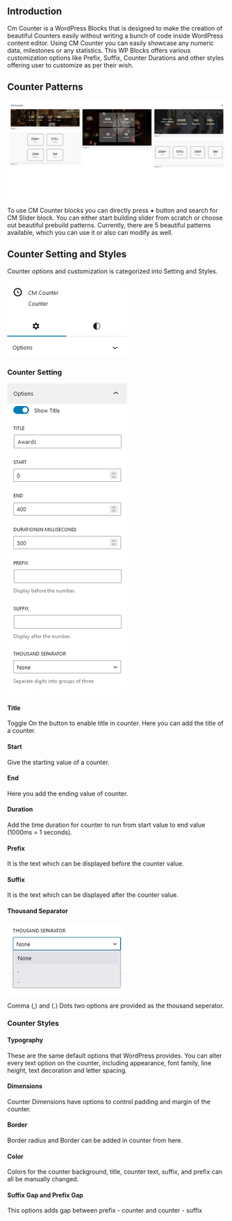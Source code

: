 ## Introduction
Cm Counter is a WordPress Blocks that is designed to make the creation of beautiful Counters easily without writing a bunch of code inside WordPress content editor. Using CM Counter you can easily showcase any numeric data, milestones or any statistics. This WP Blocks offers various customization options like Prefix, Suffix, Counter Durations and other styles offering user to customize as per their wish.

## Counter Patterns
![CM  Counter Patterns](img/counter/counter-patterns.png)

To use CM Counter blocks you can directly press <b>+</b> button and search for CM Slider block. You can either start building slider from scratch or choose out beautiful prebuild patterns. Currently, there are 5 beautiful patterns available, which you can use it or also can modify as well.

## Counter Setting and Styles
Counter options and customization  is categorized into Setting and Styles.

![CM  Counter settings styles](img/counter/counter-setting-style.jpg)

### Counter Setting
![CM  Counter Setting](img/counter/counter-setting.jpg)

#### Title
Toggle On the button to enable title in counter. Here you can add the title of a counter.

#### Start
Give the starting value of a counter.

#### End
Here you add the ending value of counter.

#### Duration
Add the time duration for counter  to run from start value to end value (1000ms = 1 seconds).

#### Prefix
It is the text which can be displayed before the counter value.

#### Suffix
It is the text which can be displayed after the counter value.

#### Thousand Separator
![CM  Counter Thousand Separator](img/counter/thousand-seperator.jpg)

Comma (,) and (.) Dots two options are provided as the thousand seperator.

### Counter Styles
#### Typography
These are the same default options that WordPress provides. You can alter every text option on the counter, including appearance, font family, line height, text decoration and letter spacing.

#### Dimensions
Counter Dimensions have options to control padding and margin of the counter.

#### Border
Border radius and Border can be added in counter from here. 

#### Color
Colors for the counter background, title, counter text, suffix, and prefix can all be manually changed.

#### Suffix Gap and Prefix Gap
This options adds gap between prefix - counter and counter - suffix